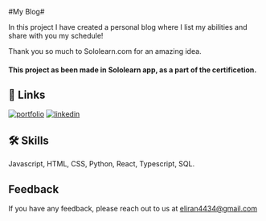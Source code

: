 
#My Blog#

In this project I have created a personal blog where I list my abilities and share with you my schedule!

Thank you so much to Sololearn.com for an amazing idea.

#### This project as been made in Sololearn app, as a part of the certificetion. ###


## 🔗 Links
[![portfolio](https://img.shields.io/badge/my_portfolio-000?style=for-the-badge&logo=ko-fi&logoColor=white)](https://github.com/eliran4434)
[![linkedin](https://img.shields.io/badge/linkedin-0A66C2?style=for-the-badge&logo=linkedin&logoColor=white)](https://linkedin.com/in/eliran-avni)



## 🛠 Skills
Javascript, HTML, CSS, Python, React, Typescript, SQL.


## Feedback

If you have any feedback, please reach out to us at eliran4434@gmail.com






